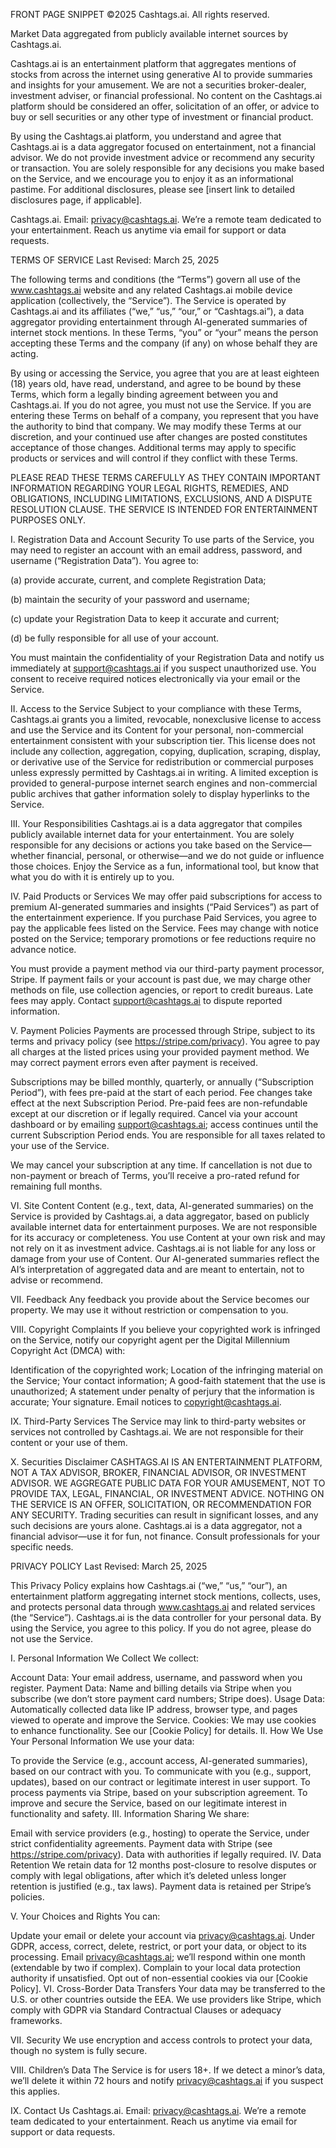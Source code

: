 
FRONT PAGE SNIPPET
©2025 Cashtags.ai. All rights reserved.

Market Data aggregated from publicly available internet sources by Cashtags.ai.

Cashtags.ai is an entertainment platform that aggregates mentions of stocks from across the internet using generative AI to provide summaries and insights for your amusement. We are not a securities broker-dealer, investment adviser, or financial professional. No content on the Cashtags.ai platform should be considered an offer, solicitation of an offer, or advice to buy or sell securities or any other type of investment or financial product.

By using the Cashtags.ai platform, you understand and agree that Cashtags.ai is a data aggregator focused on entertainment, not a financial advisor. We do not provide investment advice or recommend any security or transaction. You are solely responsible for any decisions you make based on the Service, and we encourage you to enjoy it as an informational pastime. For additional disclosures, please see [insert link to detailed disclosures page, if applicable].

Cashtags.ai. Email: privacy@cashtags.ai. We’re a remote team dedicated to your entertainment. Reach us anytime via email for support or data requests.

TERMS OF SERVICE
Last Revised: March 25, 2025

The following terms and conditions (the “Terms”) govern all use of the www.cashtags.ai website and any related Cashtags.ai mobile device application (collectively, the “Service”). The Service is operated by Cashtags.ai and its affiliates (“we,” “us,” “our,” or “Cashtags.ai”), a data aggregator providing entertainment through AI-generated summaries of internet stock mentions. In these Terms, “you” or “your” means the person accepting these Terms and the company (if any) on whose behalf they are acting.

By using or accessing the Service, you agree that you are at least eighteen (18) years old, have read, understand, and agree to be bound by these Terms, which form a legally binding agreement between you and Cashtags.ai. If you do not agree, you must not use the Service. If you are entering these Terms on behalf of a company, you represent that you have the authority to bind that company. We may modify these Terms at our discretion, and your continued use after changes are posted constitutes acceptance of those changes. Additional terms may apply to specific products or services and will control if they conflict with these Terms.

PLEASE READ THESE TERMS CAREFULLY AS THEY CONTAIN IMPORTANT INFORMATION REGARDING YOUR LEGAL RIGHTS, REMEDIES, AND OBLIGATIONS, INCLUDING LIMITATIONS, EXCLUSIONS, AND A DISPUTE RESOLUTION CLAUSE. THE SERVICE IS INTENDED FOR ENTERTAINMENT PURPOSES ONLY.

I. Registration Data and Account Security
To use parts of the Service, you may need to register an account with an email address, password, and username (“Registration Data”). You agree to:

(a) provide accurate, current, and complete Registration Data;

(b) maintain the security of your password and username;

(c) update your Registration Data to keep it accurate and current;

(d) be fully responsible for all use of your account.

You must maintain the confidentiality of your Registration Data and notify us immediately at support@cashtags.ai if you suspect unauthorized use. You consent to receive required notices electronically via your email or the Service.

II. Access to the Service
Subject to your compliance with these Terms, Cashtags.ai grants you a limited, revocable, nonexclusive license to access and use the Service and its Content for your personal, non-commercial entertainment consistent with your subscription tier. This license does not include any collection, aggregation, copying, duplication, scraping, display, or derivative use of the Service for redistribution or commercial purposes unless expressly permitted by Cashtags.ai in writing. A limited exception is provided to general-purpose internet search engines and non-commercial public archives that gather information solely to display hyperlinks to the Service.

III. Your Responsibilities
Cashtags.ai is a data aggregator that compiles publicly available internet data for your entertainment. You are solely responsible for any decisions or actions you take based on the Service—whether financial, personal, or otherwise—and we do not guide or influence those choices. Enjoy the Service as a fun, informational tool, but know that what you do with it is entirely up to you.

IV. Paid Products or Services
We may offer paid subscriptions for access to premium AI-generated summaries and insights (“Paid Services”) as part of the entertainment experience. If you purchase Paid Services, you agree to pay the applicable fees listed on the Service. Fees may change with notice posted on the Service; temporary promotions or fee reductions require no advance notice.

You must provide a payment method via our third-party payment processor, Stripe. If payment fails or your account is past due, we may charge other methods on file, use collection agencies, or report to credit bureaus. Late fees may apply. Contact support@cashtags.ai to dispute reported information.

V. Payment Policies
Payments are processed through Stripe, subject to its terms and privacy policy (see https://stripe.com/privacy). You agree to pay all charges at the listed prices using your provided payment method. We may correct payment errors even after payment is received.

Subscriptions may be billed monthly, quarterly, or annually (“Subscription Period”), with fees pre-paid at the start of each period. Fee changes take effect at the next Subscription Period. Pre-paid fees are non-refundable except at our discretion or if legally required. Cancel via your account dashboard or by emailing support@cashtags.ai; access continues until the current Subscription Period ends. You are responsible for all taxes related to your use of the Service.

We may cancel your subscription at any time. If cancellation is not due to non-payment or breach of Terms, you’ll receive a pro-rated refund for remaining full months.

VI. Site Content
Content (e.g., text, data, AI-generated summaries) on the Service is provided by Cashtags.ai, a data aggregator, based on publicly available internet data for entertainment purposes. We are not responsible for its accuracy or completeness. You use Content at your own risk and may not rely on it as investment advice. Cashtags.ai is not liable for any loss or damage from your use of Content. Our AI-generated summaries reflect the AI’s interpretation of aggregated data and are meant to entertain, not to advise or recommend.

VII. Feedback
Any feedback you provide about the Service becomes our property. We may use it without restriction or compensation to you.

VIII. Copyright Complaints
If you believe your copyrighted work is infringed on the Service, notify our copyright agent per the Digital Millennium Copyright Act (DMCA) with:

Identification of the copyrighted work;
Location of the infringing material on the Service;
Your contact information;
A good-faith statement that the use is unauthorized;
A statement under penalty of perjury that the information is accurate;
Your signature.
Email notices to copyright@cashtags.ai.

IX. Third-Party Services
The Service may link to third-party websites or services not controlled by Cashtags.ai. We are not responsible for their content or your use of them.

X. Securities Disclaimer
CASHTAGS.AI IS AN ENTERTAINMENT PLATFORM, NOT A TAX ADVISOR, BROKER, FINANCIAL ADVISOR, OR INVESTMENT ADVISOR. WE AGGREGATE PUBLIC DATA FOR YOUR AMUSEMENT, NOT TO PROVIDE TAX, LEGAL, FINANCIAL, OR INVESTMENT ADVICE. NOTHING ON THE SERVICE IS AN OFFER, SOLICITATION, OR RECOMMENDATION FOR ANY SECURITY. Trading securities can result in significant losses, and any such decisions are yours alone. Cashtags.ai is a data aggregator, not a financial advisor—use it for fun, not finance. Consult professionals for your specific needs.

PRIVACY POLICY
Last Revised: March 25, 2025

This Privacy Policy explains how Cashtags.ai (“we,” “us,” “our”), an entertainment platform aggregating internet stock mentions, collects, uses, and protects personal data through www.cashtags.ai and related services (the “Service”). Cashtags.ai is the data controller for your personal data. By using the Service, you agree to this policy. If you do not agree, please do not use the Service.

I. Personal Information We Collect
We collect:

Account Data: Your email address, username, and password when you register.
Payment Data: Name and billing details via Stripe when you subscribe (we don’t store payment card numbers; Stripe does).
Usage Data: Automatically collected data like IP address, browser type, and pages viewed to operate and improve the Service.
Cookies: We may use cookies to enhance functionality. See our [Cookie Policy] for details.
II. How We Use Your Personal Information
We use your data:

To provide the Service (e.g., account access, AI-generated summaries), based on our contract with you.
To communicate with you (e.g., support, updates), based on our contract or legitimate interest in user support.
To process payments via Stripe, based on your subscription agreement.
To improve and secure the Service, based on our legitimate interest in functionality and safety.
III. Information Sharing
We share:

Email with service providers (e.g., hosting) to operate the Service, under strict confidentiality agreements.
Payment data with Stripe (see https://stripe.com/privacy).
Data with authorities if legally required.
IV. Data Retention
We retain data for 12 months post-closure to resolve disputes or comply with legal obligations, after which it’s deleted unless longer retention is justified (e.g., tax laws). Payment data is retained per Stripe’s policies.

V. Your Choices and Rights
You can:

Update your email or delete your account via privacy@cashtags.ai.
Under GDPR, access, correct, delete, restrict, or port your data, or object to its processing. Email privacy@cashtags.ai; we’ll respond within one month (extendable by two if complex).
Complain to your local data protection authority if unsatisfied.
Opt out of non-essential cookies via our [Cookie Policy].
VI. Cross-Border Data Transfers
Your data may be transferred to the U.S. or other countries outside the EEA. We use providers like Stripe, which comply with GDPR via Standard Contractual Clauses or adequacy frameworks.

VII. Security
We use encryption and access controls to protect your data, though no system is fully secure.

VIII. Children’s Data
The Service is for users 18+. If we detect a minor’s data, we’ll delete it within 72 hours and notify privacy@cashtags.ai if you suspect this applies.

IX. Contact Us
Cashtags.ai. Email: privacy@cashtags.ai. We’re a remote team dedicated to your entertainment. Reach us anytime via email for support or data requests.